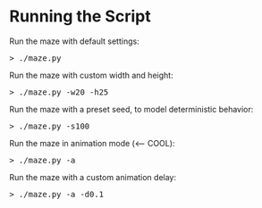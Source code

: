 Running the Script
================== 

Run the maze with default settings:
<pre>
> ./maze.py 
</pre>

Run the maze with custom width and height:
<pre>
> ./maze.py -w20 -h25
</pre>

Run the maze with a preset seed, to model deterministic behavior:
<pre>
> ./maze.py -s100
</pre>

Run the maze in animation mode (<-- COOL):
<pre>
> ./maze.py -a
</pre>

Run the maze with a custom animation delay:
<pre>
> ./maze.py -a -d0.1
</pre>